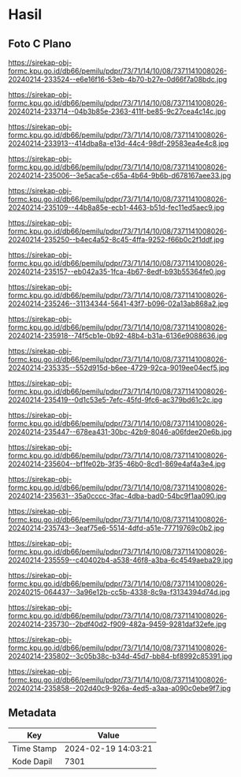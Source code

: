 # Hasil

## Foto C Plano

https://sirekap-obj-formc.kpu.go.id/db66/pemilu/pdpr/73/71/14/10/08/7371141008026-20240214-233524--e6e16f16-53eb-4b70-b27e-0d66f7a08bdc.jpg

https://sirekap-obj-formc.kpu.go.id/db66/pemilu/pdpr/73/71/14/10/08/7371141008026-20240214-233714--04b3b85e-2363-411f-be85-9c27cea4c14c.jpg

https://sirekap-obj-formc.kpu.go.id/db66/pemilu/pdpr/73/71/14/10/08/7371141008026-20240214-233913--414dba8a-e13d-44c4-98df-29583ea4e4c8.jpg

https://sirekap-obj-formc.kpu.go.id/db66/pemilu/pdpr/73/71/14/10/08/7371141008026-20240214-235006--3e5aca5e-c65a-4b64-9b6b-d678167aee33.jpg

https://sirekap-obj-formc.kpu.go.id/db66/pemilu/pdpr/73/71/14/10/08/7371141008026-20240214-235109--44b8a85e-ecb1-4463-b51d-fec11ed5aec9.jpg

https://sirekap-obj-formc.kpu.go.id/db66/pemilu/pdpr/73/71/14/10/08/7371141008026-20240214-235250--b4ec4a52-8c45-4ffa-9252-f66b0c2f1ddf.jpg

https://sirekap-obj-formc.kpu.go.id/db66/pemilu/pdpr/73/71/14/10/08/7371141008026-20240214-235157--eb042a35-1fca-4b67-8edf-b93b55364fe0.jpg

https://sirekap-obj-formc.kpu.go.id/db66/pemilu/pdpr/73/71/14/10/08/7371141008026-20240214-235246--31134344-5641-43f7-b096-02a13ab868a2.jpg

https://sirekap-obj-formc.kpu.go.id/db66/pemilu/pdpr/73/71/14/10/08/7371141008026-20240214-235918--74f5cb1e-0b92-48b4-b31a-6136e9088636.jpg

https://sirekap-obj-formc.kpu.go.id/db66/pemilu/pdpr/73/71/14/10/08/7371141008026-20240214-235335--552d915d-b6ee-4729-92ca-9019ee04ecf5.jpg

https://sirekap-obj-formc.kpu.go.id/db66/pemilu/pdpr/73/71/14/10/08/7371141008026-20240214-235419--0d1c53e5-7efc-45fd-9fc6-ac379bd61c2c.jpg

https://sirekap-obj-formc.kpu.go.id/db66/pemilu/pdpr/73/71/14/10/08/7371141008026-20240214-235447--678ea431-30bc-42b9-8046-a06fdee20e6b.jpg

https://sirekap-obj-formc.kpu.go.id/db66/pemilu/pdpr/73/71/14/10/08/7371141008026-20240214-235604--bf1fe02b-3f35-46b0-8cd1-869e4af4a3e4.jpg

https://sirekap-obj-formc.kpu.go.id/db66/pemilu/pdpr/73/71/14/10/08/7371141008026-20240214-235631--35a0cccc-3fac-4dba-bad0-54bc9f1aa090.jpg

https://sirekap-obj-formc.kpu.go.id/db66/pemilu/pdpr/73/71/14/10/08/7371141008026-20240214-235743--3eaf75e6-5514-4dfd-a51e-77719769c0b2.jpg

https://sirekap-obj-formc.kpu.go.id/db66/pemilu/pdpr/73/71/14/10/08/7371141008026-20240214-235559--c40402b4-a538-46f8-a3ba-6c4549aeba29.jpg

https://sirekap-obj-formc.kpu.go.id/db66/pemilu/pdpr/73/71/14/10/08/7371141008026-20240215-064437--3a96e12b-cc5b-4338-8c9a-f3134394d74d.jpg

https://sirekap-obj-formc.kpu.go.id/db66/pemilu/pdpr/73/71/14/10/08/7371141008026-20240214-235730--2bdf40d2-f909-482a-9459-9281daf32efe.jpg

https://sirekap-obj-formc.kpu.go.id/db66/pemilu/pdpr/73/71/14/10/08/7371141008026-20240214-235802--3c05b38c-b34d-45d7-bb84-bf8992c85391.jpg

https://sirekap-obj-formc.kpu.go.id/db66/pemilu/pdpr/73/71/14/10/08/7371141008026-20240214-235858--202d40c9-926a-4ed5-a3aa-a090c0ebe9f7.jpg


## Metadata

| Key        | Value               |
| ---------- | ------------------- |
| Time Stamp | 2024-02-19 14:03:21 |
| Kode Dapil | 7301                |



